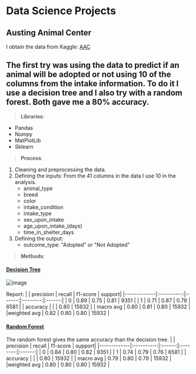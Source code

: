 # Data Science Projects

<h2>Austing Animal Center </h2>

I obtain the data from Kaggle: [AAC](https://www.kaggle.com/datasets/aaronschlegel/austin-animal-center-shelter-intakes-and-outcomes?select=aac_intakes_outcomes.csv)

## The first try was using the data to predict if an animal will be adopted or not using 10 of the columns from the intake information. To do it I use a decision tree and I also try with a random forest. Both gave me a 80% accuracy.

>__Libraries__:
  * Pandas
  * Numpy
  * MatPlotLib
  * Sklearn
  
>**Process**: 
  1. Cleaning and preprocessing the data.
  2. Defining the inputs: From the 41 columns in the data I use 10 in the analysis.
      * animal_type
      * breed
      * color
      * intake_condition
      * intake_type
      * sex_upon_intake
      * age_upon_intake_(days)
      * time_in_shelter_days
  3. Defining the output: 
      * outcome_type: "Adopted" or "Not Adopted"
 
> **Methods**:

#### [Decision Tree](https://github.com/Sandritahm/DSProjects/blob/d59baabd64b287718d22c532636031606dfe6ae0/Austing%20Animal%20Center-Decision%20Tree-Final.ipynb)
![image](https://user-images.githubusercontent.com/92321983/185189607-dc595577-0158-4733-9915-68d5d6ad03b7.png)

Report:
|             | precision  | recall | f1-score | support|
|-------------|:----------:|:------:|:--------:|:------:|
|           0 |     0.89   |  0.75  |   0.81   |  9351  |
|           1 |     0.71   |  0.87  |   0.78   |  6581  |
|    accuracy |            |        |   0.80   | 15932  |
|   macro avg |     0.80   |  0.81  |   0.80   | 15932  |
|weighted avg |     0.82   |  0.80  |   0.80   | 15932  |




#### [Random Forest](https://github.com/Sandritahm/DSProjects/blob/d59baabd64b287718d22c532636031606dfe6ae0/Austing%20Animal%20Center-Random%20Forest.ipynb)
The random forest gives the same accuracy than the decision tree.
|             | precision  | recall | f1-score | support|
|-------------|:----------:|:------:|:--------:|:------:|
|           0 |     0.84   |  0.80  |   0.82   |  9351  |
|           1 |     0.74   |  0.79  |   0.76   |  6581  |
|    accuracy |            |        |   0.80   | 15932  |
|   macro avg |     0.79   |  0.80  |   0.79   | 15932  |
|weighted avg |     0.80   |  0.80  |   0.80   | 15932  |

